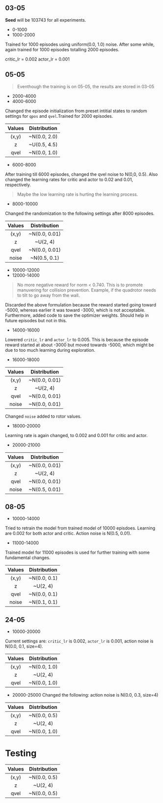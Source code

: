 ## 03-05
**Seed** will be 103743 for all experiments.

- 0-1000
- 1000-2000

Trained for 1000 episodes using uniform(0.0, 1.0) noise. After some while,
again trained for 1000 episodes totalling 2000 episodes.

critic_lr = 0.002
actor_lr = 0.001

## 05-05

> Eventhough the training is on 05-05, the results are stored in 03-05

- 2000-4000
- 4000-6000

Changed the episode initialization from preset intitial states to random
settings for `qpos` and `qvel`.Trained for 2000 episodes.

|Values|Distribution|
|:----:|:----------:|
|(x,y)|~N(0.0, 2.0)|
|z|~U(0.5, 4.5)|
|qvel|~N(0.0, 1.0)|

- 6000-8000

After training till 6000 episodes, changed the qvel noise to N(0,0, 0.5).
Also changed the learning rates for critic and actor to 0.02 and 0.01,
respectively.

> Maybe the low learning rate is hurting the learning process.

- 8000-10000

Changed the randomization to the following settings after 8000 episodes.

|Values|Distribution|
|:----:|:----------:|
|(x,y)|~N(0.0, 0.01)|
|z|~U(2, 4)|
|qvel|~N(0.0, 0.01)|
|noise|~N(0.5, 0.1)|

- 10000-12000
- 12000-14000

>No more negative reward for norm < 0.740. This is to promote manuvering
>for collision prevention. Example, if the quadrotor needs to tilt to go
>away from the wall.

Discarded the above formulation because the reward started going toward -5000, whereas
earlier it was toward -3000, which is not acceptable. Furthermore, added code to save the
optimizer weights. Should help in future episodes but not in this.

- 14000-16000

Lowered `critic_lr` and `actor_lr` to 0.005. This is because the episode reward
started at about -3000 but moved towards -5000, which might be due to too much learning
during exploration.

- 16000-18000

|Values|Distribution|
|:----:|:----------:|
|(x,y)|~N(0.0, 0.01)|
|z|~U(2, 4)|
|qvel|~N(0.0, 0.01)|
|noise|~N(0.0, 0.01)|

Changed `noise` added to rotor values.

- 18000-20000

Learning rate is again changed, to 0.002 and 0.001 for critic and actor.

- 20000-21000

|Values|Distribution|
|:----:|:----------:|
|(x,y)|~N(0.0, 0.01)|
|z|~U(2, 4)|
|qvel|~N(0.0, 0.01)|
|noise|~N(0.5, 0.01)|

## 08-05

- 10000-14000

Tried to retrain the model from trained model of 10000 episdoes. Learning are
0.002 for both actor and critic. Action noise is N(0.5, 0.01).

- 11000-14000

Trained model for 11000 episodes is used for further training with some fundamental
changes.

|Values|Distribution|
|:----:|:----------:|
|(x,y)|~N(0.0, 0.1)|
|z|~U(2, 4)|
|qvel|~N(0.0, 0.1)|
|noise|~N(0.1, 0.1)|

## 24-05
- 10000-20000

Current settings are: `critic_lr` is 0.002, `actor_lr` is 0.001, action noise is
N(0.0, 0.1, size=4).

|Values|Distribution|
|:----:|:----------:|
|(x,y)|~N(0.0, 1.0)|
|z|~U(2, 4)|
|qvel|~N(0.0, 1.0)|

- 20000-25000
Changed the following: action noise is N(0.0, 0.3, size=4)

|Values|Distribution|
|:----:|:----------:|
|(x,y)|~N(0.0, 0.5)|
|z|~U(2, 4)|
|qvel|~N(0.0, 1.0)|

# Testing

|Values|Distribution|
|:----:|:----------:|
|(x,y)|~N(0.0, 0.5)|
|z|~U(2, 4)|
|qvel|~N(0.0, 0.5)|
